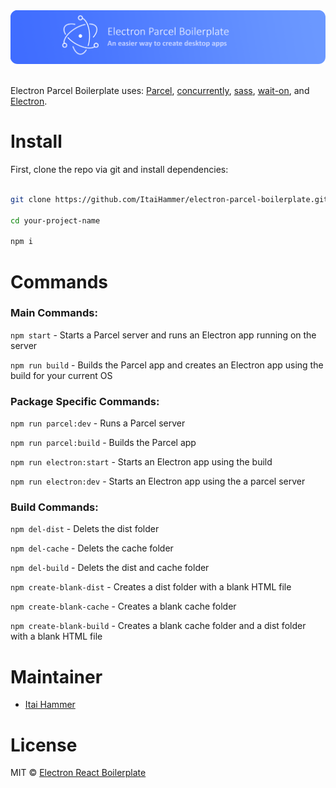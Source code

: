 <div  style="display: flex;flex-direction: row;align-items: center;justify-content: center;" >

<a style="outline: none;" href="https://github.com/ItaiHammer/electron-parcel-boilerplate" >
	<img src="README-picture.png"  alt="drawing"  width="1000"/>
</a>

</div>

<br/>

Electron Parcel Boilerplate uses: [Parcel](https://parceljs.org/), [concurrently](https://www.npmjs.com/package/concurrently), [sass](https://www.npmjs.com/package/sass), [wait-on](https://www.npmjs.com/package/wait-on), and [Electron](https://www.electronjs.org/).

# Install

First, clone the repo via git and install dependencies:

```sh

git clone https://github.com/ItaiHammer/electron-parcel-boilerplate.git your-project-name

cd your-project-name

npm i

```

# Commands

### Main Commands:

`npm start` - Starts a Parcel server and runs an Electron app running on the server

`npm run build` - Builds the Parcel app and creates an Electron app using the build for your current OS

### Package Specific Commands:

`npm run parcel:dev` - Runs a Parcel server

`npm run parcel:build` - Builds the Parcel app

`npm run electron:start` - Starts an Electron app using the build

`npm run electron:dev` - Starts an Electron app using the a parcel server

### Build Commands:

`npm del-dist` - Delets the dist folder

`npm del-cache` - Delets the cache folder

`npm del-build` - Delets the dist and cache folder

`npm create-blank-dist` - Creates a dist folder with a blank HTML file

`npm create-blank-cache` - Creates a blank cache folder

`npm create-blank-build` - Creates a blank cache folder and a dist folder with a blank HTML file

# Maintainer

-   [Itai Hammer](https://github.com/ItaiHammer)

# License

MIT © [Electron React Boilerplate](https://github.com/ItaiHammer/electron-parcel-boilerplate)

